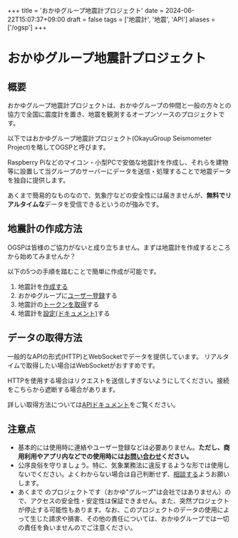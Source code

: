 +++
title = 'おかゆグループ地震計プロジェクト'
date = 2024-06-22T15:07:37+09:00
draft = false
tags = ['地震計', '地震', 'API']
aliases = ['/ogsp']
+++

# おかゆグループ地震計プロジェクト

## 概要
おかゆグループ地震計プロジェクトは、おかゆグループの仲間と一般の方々との協力で全国に震度計を置き、地震を観測するオープンソースのプロジェクトです。

以下ではおかゆグループ地震計プロジェクト(OkayuGroup Seismometer Project)を略してOGSPと呼びます。

Raspberry Piなどのマイコン・小型PCで安価な地震計を作成し、それらを建物等に設置して当グループのサーバーにデータを送信・処理することで地震データを独自に提供します。

あくまで簡易的なものなので、気象庁などの安全性には届きませんが、**無料でリアルタイムな**データを受信できるというのが強みです。

## 地震計の作成方法
OGSPは皆様のご協力がないと成り立ちません。まずは地震計を作成するところから始めてみませんか？

以下の5つの手順を踏むことで簡単に作成が可能です。
 1. 地震計を[作成する](/docs/seismometer/create)
 2. おかゆグループに[ユーザー登録](/user/new)する
 3. 地震計の[トークンを取得](/docs/seismometer/token/get)する
 4. 地震計を[設定(ドキュメント)](/docs/seismometer/token/add)する

## データの取得方法
一般的なAPIの形式(HTTP)とWebSocketでデータを提供しています。
リアルタイムで取得したい場合はWebSocketがおすすめです。

HTTPを使用する場合はリクエストを送信しすぎないようにしてください。接続をこちらから遮断する場合があります。

詳しい取得方法については[APIドキュメント](/docs/seismometer/api)をご覧ください。


## 注意点
 - 基本的には使用時に連絡やユーザー登録などは必要ありません。**ただし、商用利用やアプリ内などでの使用時には[お問い合わせ](https://okayugroup.com/%e3%81%8a%e5%95%8f%e3%81%84%e5%90%88%e3%82%8f%e3%81%9b/)ください。**
 - 公序良俗を守りましょう。特に、気象業務法に違反するような形では使用しないでください。よくわからない場合は自己判断せず、[相談する](https://okayugroup.com/%e3%81%8a%e5%95%8f%e3%81%84%e5%90%88%e3%82%8f%e3%81%9b/)ようお願いします。
 - あくまで のプロジェクトです（おかゆ"グループ"は会社ではありません）ので、アクセスの安全性・安定性は保証できません。また、突然プロジェクトが停止する可能性もあります。なお、このプロジェクトのデータの使用によって生じた請求や損害、その他の責任については、おかゆグループでは一切の責任を負いませんのでご注意ください。
